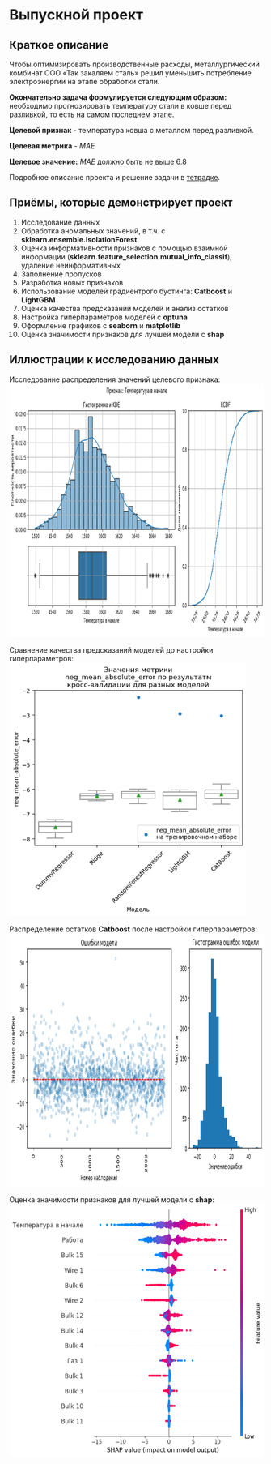 # Выпускной проект

## Краткое описание
Чтобы оптимизировать производственные расходы, металлургический комбинат ООО «Так закаляем сталь» решил уменьшить потребление электроэнергии на этапе обработки стали.

**Окончательно задача формулируется следующим образом:** необходимо прогнозировать температуру стали в ковше перед разливкой, то есть на самом последнем этапе.

**Целевой признак** - температура ковша с металлом перед разливкой.

**Целевая метрика** - *MAE*

**Целевое значение:**  *MAE* должно быть не выше 6.8

Подробное описание проекта и решение задачи в [тетрадке](/15%20Выпускной%20проект/ОВыпускной%20проект.ipynb).


## Приёмы, которые демонстрирует проект
1. Исследование данных
1. Обработка аномальных значений, в т.ч. с **sklearn.ensemble.IsolationForest**
1. Оценка информативности признаков с помощью взаимной информации (**sklearn.feature_selection.mutual_info_classif**), удаление неинформативных
1. Заполнение пропусков
1. Разработка новых признаков
1. Использование моделей градиентрого бустинга: **Catboost** и **LightGBM**
1. Оценка качества предсказаний моделей и анализ остатков
1. Настройка гиперпараметров моделей с **optuna**
1. Оформление графиков с **seaborn** и **matplotlib**
1. Оценка значимости признаков для лучшей модели с **shap**


## Иллюстрации к исследованию данных
Исследование распределения значений целевого признака:  
<img alt="Исследование распределения значений целевого признака" src="/15%20Выпускной%20проект/images/0.png" height="500">

Сравнение качества предсказаний моделей до настройки гиперпараметров:
<img alt="Сравнение качества предсказаний моделей до настройки гиперпараметров" src="/15%20Выпускной%20проект/images/1.png" height="500">

Распределение остатков **Catboost** после настройки гиперпараметров:
<img alt="Распределение остатков **Catboost** после настройки гиперпараметров" src="/15%20Выпускной%20проект/images/2.png" height="500">

Оценка значимости признаков для лучшей модели с **shap**:
<img alt="ООценка значимости признаков для лучшей модели" src="/15%20Выпускной%20проект/images/3.png" height="500">